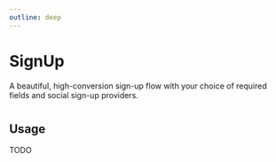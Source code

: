 ```yaml
---
outline: deep
---
```


<script setup>
import { SignUp } from '../../src'
</script>

# SignUp

A beautiful, high-conversion sign-up flow with your choice of required fields and social sign-up providers.

<div style="margin-left: 65px; margin-top: 40px;">
  <SignUp />
</div>

## Usage

TODO
